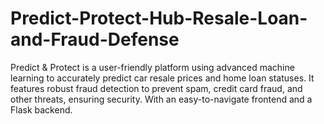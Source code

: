 # Predict-Protect-Hub-Resale-Loan-and-Fraud-Defense
Predict &amp; Protect is a user-friendly platform using advanced machine learning to accurately predict car resale prices and home loan statuses. It features robust fraud detection to prevent spam, credit card fraud, and other threats, ensuring security. With an easy-to-navigate frontend and a Flask backend.
